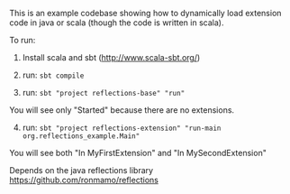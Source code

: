 This is an example codebase showing how to dynamically load extension code in java or scala (though the code is written in scala).

To run:

1. Install scala and sbt (http://www.scala-sbt.org/)

2. run: `sbt compile`

3. run: `sbt "project reflections-base" "run"`

  You will see only "Started" because there are no extensions.

4. run: `sbt "project reflections-extension" "run-main org.reflections_example.Main"`

  You will see both "In MyFirstExtension" and "In MySecondExtension"

Depends on the java reflections library https://github.com/ronmamo/reflections
